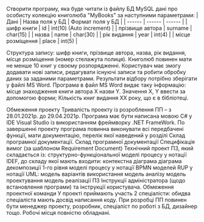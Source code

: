 Створити програму, яка буде читати із файлу БД MySQL дані про особисту колекцію книголюба "MyBooks" за наступними параметрами:
| Дані | Назва поля у БД | Формат поля у БД |
| ------ | ------ | ------ |
| шифр книги | id	| int(10) (Auto increment) |
| прізвище автора | surname	| char(15) |
| назва | name | char(30) |
| рік видання | year | int(4) |
| місце розміщення | place | int(5) |

Структура запису: шифр книги, прізвище автора, назва, рік видання, місце розміщення (номер стелажута полиця). 
Книголюб повинен мати не менше 10 книг у своєму розпорядженні.
Користувач має змогу додавати нові записи, редагувати існуючі записи  та  робити  обробку  даних за  заданими  параметрами. 
Результати відбору потрібно зберігати у файлі MS Word. 
Програма в файл MS Word видає таку інформацію:
місце знаходження  книги  автора X назви Y.
Значення X,  Y ввести за допомогою форми;
Кількість книг видання XX року, що є в бібліотеці.

Обмеження проекту
Тривалість проекту із розроблення ПП – з 28.01.2021р. до 29.04.2021р.
Програма має бути написана мовою C# у IDE Visual Studio із використанням фреймворку .NET FrameWork.
По завершенні проекту програма повинна виконувати всі передбачені функції, мати документацію, перелік якої наведений у розділі Склад програмної документації.
Склад програмної документації
Специфікація вимог (за шаблоном Requirement Document)
Технічний проект ПЗ, який складається із:
структурно-функціональної моделі процесу у нотації IDEF, до складу якої мають входити:
контекстна діаграма
діаграма декомпозиції 1-го рівня
моделі процесу у нотації BPMN
моделей RUP у нотації UML:
модель варіантів використання
модель аналізу
модель проектування
модель реалізації ПЗ
Інструкції адміністратора (щодо встановлення програми) та інструкції користувача.
Обмеження проектної команди
У проекті приймають участь 2 спеціалісти: обидва спеціаліста мають досвід написання коду. При розробці ПП повинен бути менеджер проекту, розробник, спеціаліст по роботі з БД, дизайнер тощо. Робочі місця повністю обладнані.
